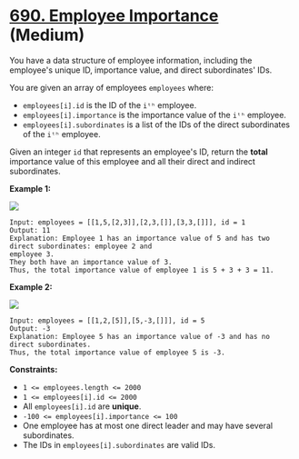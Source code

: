# [690. Employee Importance][link] (Medium)

[link]: https://leetcode.com/problems/employee-importance/

You have a data structure of employee information, including the employee's unique ID, importance
value, and direct subordinates' IDs.

You are given an array of employees `employees` where:

- `employees[i].id` is the ID of the `iᵗʰ` employee.
- `employees[i].importance` is the importance value of the `iᵗʰ` employee.
- `employees[i].subordinates` is a list of the IDs of the direct subordinates of the `iᵗʰ` employee.

Given an integer `id` that represents an employee's ID, return the **total** importance value of
this employee and all their direct and indirect subordinates.

**Example 1:**

![](https://assets.leetcode.com/uploads/2021/05/31/emp1-tree.jpg)

```
Input: employees = [[1,5,[2,3]],[2,3,[]],[3,3,[]]], id = 1
Output: 11
Explanation: Employee 1 has an importance value of 5 and has two direct subordinates: employee 2 and
employee 3.
They both have an importance value of 3.
Thus, the total importance value of employee 1 is 5 + 3 + 3 = 11.
```

**Example 2:**

![](https://assets.leetcode.com/uploads/2021/05/31/emp2-tree.jpg)

```
Input: employees = [[1,2,[5]],[5,-3,[]]], id = 5
Output: -3
Explanation: Employee 5 has an importance value of -3 and has no direct subordinates.
Thus, the total importance value of employee 5 is -3.
```

**Constraints:**

- `1 <= employees.length <= 2000`
- `1 <= employees[i].id <= 2000`
- All `employees[i].id` are **unique**.
- `-100 <= employees[i].importance <= 100`
- One employee has at most one direct leader and may have several subordinates.
- The IDs in `employees[i].subordinates` are valid IDs.
